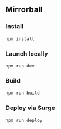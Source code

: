 ## Mirrorball

### Install
```shell
npm install
```

### Launch locally
```shell
npm run dev
```

### Build
```shell
npm run build
```

### Deploy via Surge
```shell
npm run deploy
```
